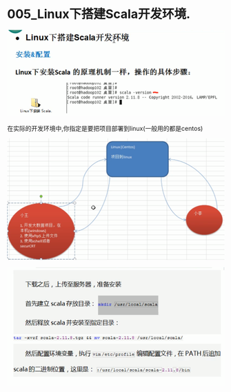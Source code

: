 # 005_Linux下搭建Scala开发环境.

![image-20210322135138321](005_Linux%E4%B8%8B%E6%90%AD%E5%BB%BAScala%E5%BC%80%E5%8F%91%E7%8E%AF%E5%A2%83/image-20210322135138321.png)

在实际的开发环境中,你指定是要把项目部署到linux(一般用的都是centos)

![image-20210322135531796](005_Linux%E4%B8%8B%E6%90%AD%E5%BB%BAScala%E5%BC%80%E5%8F%91%E7%8E%AF%E5%A2%83/image-20210322135531796.png)

![image-20210322141717127](005_Linux%E4%B8%8B%E6%90%AD%E5%BB%BAScala%E5%BC%80%E5%8F%91%E7%8E%AF%E5%A2%83/image-20210322141717127.png)